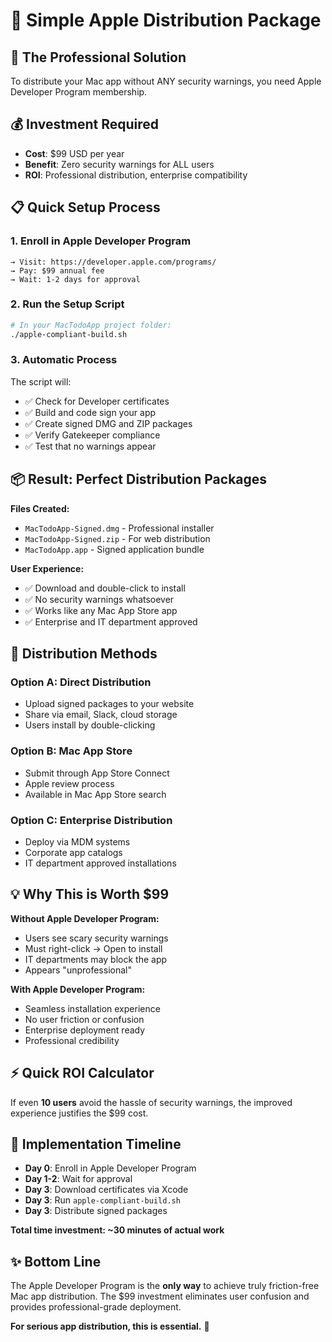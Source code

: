# 🍎 Simple Apple Distribution Package

## 🎯 The Professional Solution

To distribute your Mac app without ANY security warnings, you need Apple Developer Program membership.

## 💰 Investment Required
- **Cost**: $99 USD per year
- **Benefit**: Zero security warnings for ALL users
- **ROI**: Professional distribution, enterprise compatibility

## 📋 Quick Setup Process

### 1. Enroll in Apple Developer Program
```
→ Visit: https://developer.apple.com/programs/
→ Pay: $99 annual fee  
→ Wait: 1-2 days for approval
```

### 2. Run the Setup Script
```bash
# In your MacTodoApp project folder:
./apple-compliant-build.sh
```

### 3. Automatic Process
The script will:
- ✅ Check for Developer certificates
- ✅ Build and code sign your app
- ✅ Create signed DMG and ZIP packages  
- ✅ Verify Gatekeeper compliance
- ✅ Test that no warnings appear

## 📦 Result: Perfect Distribution Packages

**Files Created:**
- `MacTodoApp-Signed.dmg` - Professional installer
- `MacTodoApp-Signed.zip` - For web distribution  
- `MacTodoApp.app` - Signed application bundle

**User Experience:**
- ✅ Download and double-click to install
- ✅ No security warnings whatsoever
- ✅ Works like any Mac App Store app
- ✅ Enterprise and IT department approved

## 🚀 Distribution Methods

### Option A: Direct Distribution
- Upload signed packages to your website
- Share via email, Slack, cloud storage
- Users install by double-clicking

### Option B: Mac App Store
- Submit through App Store Connect
- Apple review process
- Available in Mac App Store search

### Option C: Enterprise Distribution  
- Deploy via MDM systems
- Corporate app catalogs
- IT department approved installations

## 💡 Why This is Worth $99

**Without Apple Developer Program:**
- Users see scary security warnings
- Must right-click → Open to install
- IT departments may block the app
- Appears "unprofessional"

**With Apple Developer Program:**
- Seamless installation experience
- No user friction or confusion
- Enterprise deployment ready
- Professional credibility

## ⚡ Quick ROI Calculator

If even **10 users** avoid the hassle of security warnings, the improved experience justifies the $99 cost.

## 🔧 Implementation Timeline

- **Day 0**: Enroll in Apple Developer Program
- **Day 1-2**: Wait for approval
- **Day 3**: Download certificates via Xcode
- **Day 3**: Run `apple-compliant-build.sh`
- **Day 3**: Distribute signed packages

**Total time investment: ~30 minutes of actual work**

## ✨ Bottom Line

The Apple Developer Program is the **only way** to achieve truly friction-free Mac app distribution. The $99 investment eliminates user confusion and provides professional-grade deployment.

**For serious app distribution, this is essential.** 🍎